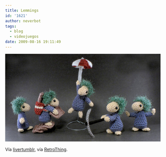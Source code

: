 ```yaml
---
title: Lemmings
id: '1621'
author: neverbot
tags:
  - blog
  - videojuegos
date: 2009-08-16 19:11:49
---
```


[![](./lemmings/jlqBbeSXCq98ch94uhZ17UZpo1_500.jpg)](http://livercake.tumblr.com/post/148255548/lemmings-l-puatron)

Vía [livertumblr](http://livercake.tumblr.com/post/148255548/lemmings-l-puatron), vía [RetroThing](http://www.retrothing.com/2009/07/woolen-lemmings.html).
